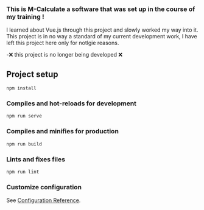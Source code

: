 ### This is M-Calculate a software that was set up in the course of my training !

I learned about Vue.js through this project and slowly worked my way into it.
This project is in no way a standard of my current development work, I have left this project here only for notlgie reasons.

-❌ this project is no longer being developed ❌

## Project setup
```
npm install
```

### Compiles and hot-reloads for development
```
npm run serve
```

### Compiles and minifies for production
```
npm run build
```

### Lints and fixes files
```
npm run lint
```

### Customize configuration
See [Configuration Reference](https://cli.vuejs.org/config/).
